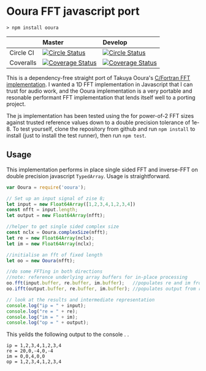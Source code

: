 Ooura FFT javascript port
===============================

```
> npm install ooura
```

|  | Master | Develop |
| :---    | :---   | :---    |
| Circle CI  |  [![Circle Status](https://circleci.com/gh/audioplastic/ooura/tree/master.png?circle-token=63d6565456f01dec4f3c77d14bef5a1ce4e7143a)](https://circleci.com/gh/audioplastic/ooura) | [![Circle Status](https://circleci.com/gh/audioplastic/ooura/tree/develop.png?circle-token=63d6565456f01dec4f3c77d14bef5a1ce4e7143a)](https://circleci.com/gh/audioplastic/ooura) |
| Coveralls | [![Coverage Status](https://coveralls.io/repos/github/audioplastic/ooura/badge.svg?branch=master)](https://coveralls.io/github/audioplastic/ooura?branch=master) | [![Coverage Status](https://coveralls.io/repos/github/audioplastic/ooura/badge.svg?branch=develop)](https://coveralls.io/github/audioplastic/ooura?branch=develop) |

This is a dependency-free straight port of Takuya Ooura's [C/Fortran FFT implementation](http://www.kurims.kyoto-u.ac.jp/~ooura/fft.html). I wanted a 1D FFT implementation in Javascript that I can trust for audio work, and the Ooura implementation is a very portable and resonable performant FFT implementation that lends itself well to a porting project.

The js implementation has been tested using the for power-of-2 FFT sizes against trusted reference values down to a double precision tolerance of 1e-8. To test yourself, clone the repository from github and run `npm install` to install (just to install the test runner), then run `npm test`.

Usage
-----

This implementation performs in place single sided FFT and inverse-FFT on double precision javascript `TypedArray`. Usage is straightforward.

```js
var Ooura = require('ooura');

// Set up an input signal of zise 8;
let input = new Float64Array([1,2,3,4,1,2,3,4])
const nfft = input.length;
let output = new Float64Array(nfft);

//helper to get single sided complex size
const nclx = Ooura.complexSize(nfft);
let re = new Float64Array(nclx);
let im = new Float64Array(nclx);

//initialise an fft of fixed length
let oo = new Ooura(nfft);

//do some FFTing in both directions
//note: reference underlying array buffers for in-place processing
oo.fft(input.buffer, re.buffer, im.buffer);   //populates re and im from input
oo.ifft(output.buffer, re.buffer, im.buffer); //populates output from re and im

// look at the results and intermediate representation
console.log("ip = " + input);
console.log("re = " + re);
console.log("im = " + im);
console.log("op = " + output);
```

This yeilds the following output to the console . .

```
ip = 1,2,3,4,1,2,3,4
re = 20,0,-4,0,-4
im = 0,0,4,0,0
op = 1,2,3,4,1,2,3,4
```
